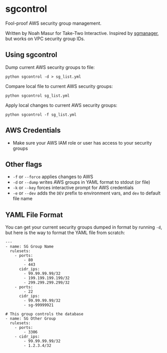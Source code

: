 # sgcontrol
Fool-proof AWS security group management.

Written by Noah Masur for Take-Two Interactive. Inspired by [sgmanager](https://github.com/gooddata/sgmanager), but works on VPC security group IDs.

## Using sgcontrol
Dump current AWS security groups to file:

```python sgcontrol -d > sg_list.yml```

Compare local file to current AWS security groups:

```python sgcontrol sg_list.yml```

Apply local changes to current AWS security groups:

```python sgcontrol -f sg_list.yml```

## AWS Credentials
- Make sure your AWS IAM role or user has access to your security groups

## Other flags
- `-f` or `--force` applies changes to AWS
- `-d` or `--dump` writes AWS groups in YAML format to stdout (or file)
- `-k` or `--key` forces interactive prompt for AWS credentials
- `-e` or `--dev` adds the `DEV` prefix to environment vars, and `dev` to default file name

## YAML File Format
You can get your current security groups dumped in format by running `-d`, but here is the way to format the YAML file from scratch:

```
---
- name: SG Group Name
  rulesets:
    - ports:
        - 80
        - 443
      cidr_ips:
        - 99.99.99.99/32
        - 199.199.199.199/32
        - 299.299.299.299/32
    - ports:
        - 22
      cidr_ips:
        - 99.99.99.99/32
        - sg-99999921

# This group controls the database
- name: SG Other Group
  rulesets:
    - ports:
        - 3306
    - cidr_ips:
        - 99.99.99.99/32
        - 1.2.3.4/32
```
